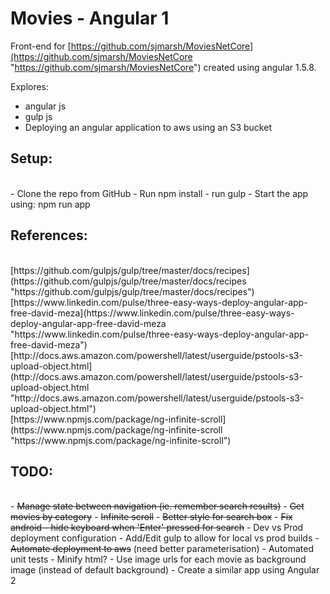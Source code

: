 # Movies - Angular 1 #

Front-end for [https://github.com/sjmarsh/MoviesNetCore](https://github.com/sjmarsh/MoviesNetCore "https://github.com/sjmarsh/MoviesNetCore") created using angular 1.5.8. 

Explores:  
- angular js  
- gulp js  
- Deploying an angular application to aws using an S3 bucket  

## Setup: ##
</br>
- Clone the repo from GitHub  
- Run npm install  
- run gulp  
- Start the app using: npm run app


## References: ##
</br>
[https://github.com/gulpjs/gulp/tree/master/docs/recipes](https://github.com/gulpjs/gulp/tree/master/docs/recipes "https://github.com/gulpjs/gulp/tree/master/docs/recipes")
</br>
[https://www.linkedin.com/pulse/three-easy-ways-deploy-angular-app-free-david-meza](https://www.linkedin.com/pulse/three-easy-ways-deploy-angular-app-free-david-meza "https://www.linkedin.com/pulse/three-easy-ways-deploy-angular-app-free-david-meza")
</br>
[http://docs.aws.amazon.com/powershell/latest/userguide/pstools-s3-upload-object.html](http://docs.aws.amazon.com/powershell/latest/userguide/pstools-s3-upload-object.html "http://docs.aws.amazon.com/powershell/latest/userguide/pstools-s3-upload-object.html")
</br>
[https://www.npmjs.com/package/ng-infinite-scroll](https://www.npmjs.com/package/ng-infinite-scroll "https://www.npmjs.com/package/ng-infinite-scroll")

## TODO: ##
</br>
- <del>Manage state between navigation (ie. remember search results)</del>  
- <del>Get movies by category</del>  
- <del>Infinite scroll</del>  
- <del>Better style for search box</del>   
- <del>Fix android - hide keyboard when 'Enter' pressed for search</del>  
- Dev vs Prod deployment configuration  
- Add/Edit gulp to allow for local vs prod builds  
- <del>Automate deployment to aws</del> (need better parameterisation)  
- Automated unit tests  
- Minify html?  
- Use image urls for each movie as background image (instead of default background)  
- Create a similar app using Angular 2  